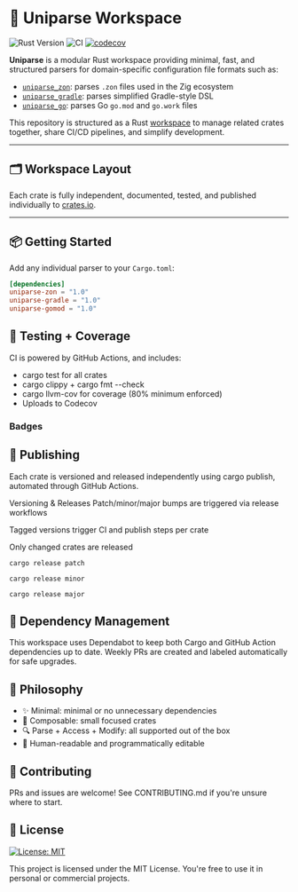 # 🧩 Uniparse Workspace

![Rust Version](https://img.shields.io/badge/rust-stable-blue.svg)
![CI](https://github.com/pixelacme/uniparse/actions/workflows/ci.yml/badge.svg)
[![codecov](https://codecov.io/gh/pixelacme/uniparse/branch/main/graph/badge.svg)](https://codecov.io/gh/pixelacme/uniparse)

**Uniparse** is a modular Rust workspace providing minimal, fast, and structured parsers for domain-specific configuration file formats such as:

- [`uniparse_zon`](./uniparse_zon): parses `.zon` files used in the Zig ecosystem
- [`uniparse_gradle`](./uniparse_gradle): parses simplified Gradle-style DSL
- [`uniparse_go`](./uniparse_god): parses Go `go.mod` and `go.work` files

This repository is structured as a Rust [workspace](https://doc.rust-lang.org/book/ch14-03-cargo-workspaces.html) to manage related crates together, share CI/CD pipelines, and simplify development.

---

## 🗂 Workspace Layout

Each crate is fully independent, documented, tested, and published individually to [crates.io](https://crates.io).

---

## 📦 Getting Started

Add any individual parser to your `Cargo.toml`:

```toml
[dependencies]
uniparse-zon = "1.0"
uniparse-gradle = "1.0"
uniparse-gomod = "1.0"
```

## 🧪 Testing + Coverage

CI is powered by GitHub Actions, and includes:
- cargo test for all crates
- cargo clippy + cargo fmt --check
- cargo llvm-cov for coverage (80% minimum enforced)
- Uploads to Codecov

### Badges

## 🚀 Publishing

Each crate is versioned and released independently using cargo publish, automated through GitHub Actions.

Versioning & Releases
Patch/minor/major bumps are triggered via release workflows

Tagged versions trigger CI and publish steps per crate

Only changed crates are released

```
cargo release patch

cargo release minor

cargo release major
```

## 🔄 Dependency Management
This workspace uses Dependabot to keep both Cargo and GitHub Action dependencies up to date. Weekly PRs are created and labeled automatically for safe upgrades.

## 🧠 Philosophy
- ✨ Minimal: minimal or no unnecessary dependencies
- 🧩 Composable: small focused crates
- 🔍 Parse + Access + Modify: all supported out of the box
- 💬 Human-readable and programmatically editable

## 🙌 Contributing
PRs and issues are welcome! See CONTRIBUTING.md if you're unsure where to start.

## 🪪 License

[![License: MIT](https://img.shields.io/badge/License-MIT-yellow.svg)](./LICENSE)

This project is licensed under the MIT License. You're free to use it in personal or commercial projects.